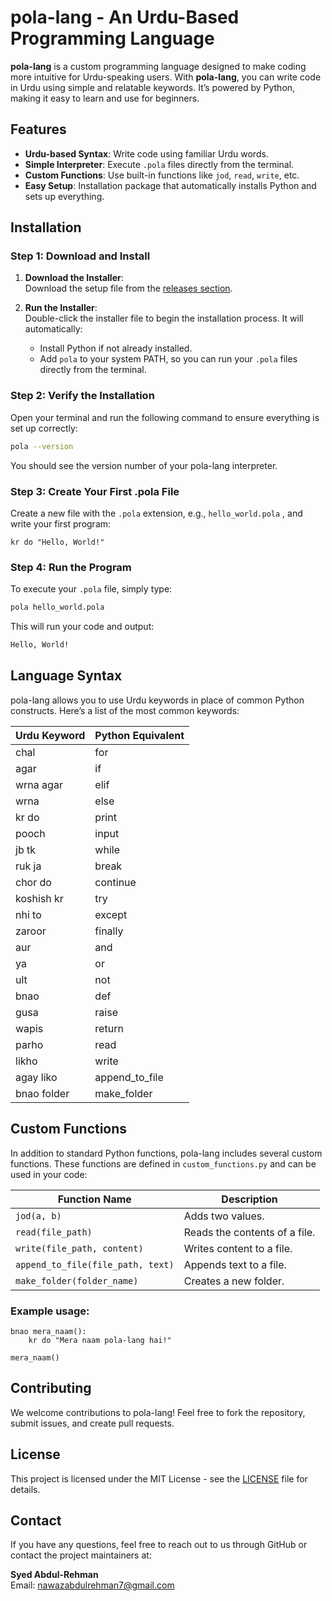# **pola-lang** - An Urdu-Based Programming Language

**pola-lang** is a custom programming language designed to make coding more intuitive for Urdu-speaking users. With **pola-lang**, you can write code in Urdu using simple and relatable keywords. It’s powered by Python, making it easy to learn and use for beginners.

## Features

- **Urdu-based Syntax**: Write code using familiar Urdu words.
- **Simple Interpreter**: Execute `.pola` files directly from the terminal.
- **Custom Functions**: Use built-in functions like `jod`, `read`, `write`, etc.
- **Easy Setup**: Installation package that automatically installs Python and sets up everything.

## Installation

### Step 1: Download and Install

1. **Download the Installer**:  
   Download the setup file from the [releases section](https://github.com/SyedAbdul-Rehman/pola-lang/releases).

2. **Run the Installer**:  
   Double-click the installer file to begin the installation process. It will automatically:
   - Install Python if not already installed.
   - Add `pola` to your system PATH, so you can run your `.pola` files directly from the terminal.

### Step 2: Verify the Installation

Open your terminal and run the following command to ensure everything is set up correctly:

```bash
pola --version
```

You should see the version number of your pola-lang interpreter.

### Step 3: Create Your First .pola File
Create a new file with the `.pola` extension, e.g., `hello_world.pola` , and write your first program:

```
kr do "Hello, World!"
```

### Step 4: Run the Program
To execute your `.pola` file, simply type:

```bash
pola hello_world.pola
```

This will run your code and output:

```bash
Hello, World!
```

## Language Syntax

pola-lang allows you to use Urdu keywords in place of common Python constructs. Here’s a list of the most common keywords:

| Urdu Keyword           | Python Equivalent       |
|------------------------|-------------------------|
| chal                    | for                     |
| agar                    | if                      |
| wrna agar               | elif                    |
| wrna                    | else                    |
| kr do                   | print                   |
| pooch                   | input                   |
| jb tk                   | while                   |
| ruk ja                  | break                   |
| chor do                 | continue                |
| koshish kr              | try                     |
| nhi to                  | except                  |
| zaroor                  | finally                 |
| aur                     | and                     |
| ya                      | or                      |
| ult                     | not                     |
| bnao                    | def                     |
| gusa                    | raise                   |
| wapis                   | return                  |
| parho                   | read                    |
| likho                   | write                   |
| agay liko               | append_to_file          |
| bnao folder             | make_folder             |


## Custom Functions

In addition to standard Python functions, pola-lang includes several custom functions. These functions are defined in `custom_functions.py` and can be used in your code:

| Function Name           | Description                                  |
|-------------------------|----------------------------------------------|
| `jod(a, b)`             | Adds two values.                             |
| `read(file_path)`       | Reads the contents of a file.               |
| `write(file_path, content)` | Writes content to a file.                 |
| `append_to_file(file_path, text)` | Appends text to a file.           |
| `make_folder(folder_name)` | Creates a new folder.                      |

### Example usage:

```
bnao mera_naam():
    kr do "Mera naam pola-lang hai!"

mera_naam()
```

## Contributing

We welcome contributions to pola-lang! Feel free to fork the repository, submit issues, and create pull requests.

## License

This project is licensed under the MIT License - see the [LICENSE](LICENSE) file for details.


## Contact

If you have any questions, feel free to reach out to us through GitHub or contact the project maintainers at:

**Syed Abdul-Rehman**  
Email: [nawazabdulrehman7@gmail.com](mailto:your-email@example.com)
